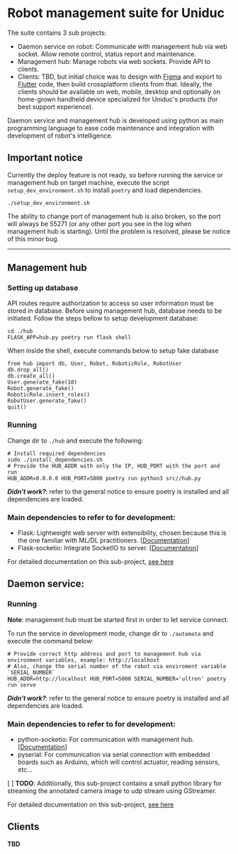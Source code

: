 # Robot management suite for Uniduc

The suite contains 3 sub projects:

- Daemon service on robot: Communicate with management hub via web socket. Allow remote control, status report and maintenance.
- Management hub: Manage robots via web sockets. Provide API to clients.
- Clients: TBD, but initial choice was to design with [Figma](https://www.figma.com/prototyping/) and export to [Flutter](https://flutter.dev/) code, then build crossplatform clients from that. Ideally, the clients should be available on web, mobile, desktop and optionally on home-grown handheld device specialized for Uniduc's products (for best support experience).

Daemon service and management hub is developed using python as main programming language to ease code maintenance and integration with development of robot's intelligence.

## **Important notice**

Currently the deploy feature is not ready, so before running the service or management hub on target machine, execute the script `setup_dev_environment.sh` to install `poetry` and load dependencies.

```shell
./setup_dev_environment.sh
```

The ability to change port of management hub is also broken, so the port will always be 55271 (or any other port you see in the log when management hub is starting). Until the problem is resolved, please be notice of this minor bug.

---

## Management hub

### Setting up database

API routes require authorization to access so user information must be stored in database. Before using management hub, database needs to be initiated. Follow the steps bellow to setup development database:

```shell
cd ./hub
FLASK_APP=hub.py poetry run flask shell
```

When inside the shell, execute commands below to setup fake database

```python3
from hub import db, User, Robot, RoboticRole, RobotUser
db.drop_all()
db.create_all()
User.generate_fake(10)
Robot.generate_fake()
RoboticRole.insert_roles()
RobotUser.generate_fake()
quit()
```

### Running

Change dir to `./hub` and execute the following:

```shell
# Install required dependencies
sudo ./install_dependencies.sh
# Provide the HUB_ADDR with only the IP, HUB_PORT with the port and run
HUB_ADDR=0.0.0.0 HUB_PORT=5000 poetry run python3 src//hub.py
```

_**Didn't work?**_: refer to the general notice to ensure poetry is installed and all dependencies are loaded.

### Main dependencies to refer to for development:

- Flask: Lightweight web server with extensibility, chosen because this is the one familiar with ML/DL practitioners. [[Documentation](https://flask.palletsprojects.com/)]
- Flask-socketio: Integrate SocketIO to server. [[Documentation](https://flask-socketio.readthedocs.io/en/latest/)]

For detailed documentation on this sub-project, [see here](docs/management_hub.md)

## Daemon service:

### Running

**Note**: management hub must be started first in order to let service connect.

To run the service in development mode, change dir to `./automata` and execute the command below:

```shell
# Provide correct http address and port to management hub via environment variables, example: http://localhost
# Also, change the serial number of the robot via enviroment variable `SERIAL_NUMBER`
HUB_ADDR=http://localhost HUB_PORT=5000 SERIAL_NUMBER='ultron' poetry run serve
```

_**Didn't work?**_: refer to the general notice to ensure poetry is installed and all dependencies are loaded.

### Main dependencies to refer to for development:

- python-socketio: For communication with management hub. [[Documentation](https://python-socketio.readthedocs.io/en/latest/)]
- pyserial: For communication via serial connection with embedded boards such as Arduino, which will control actuator, reading sensors, etc...

[ ] **TODO**: Additionally, this sub-project contains a small python library for streaming the annotated camera image to udp stream using GStreamer.

For detailed documentation on this sub-project, [see here](docs/automata_service.md)

## Clients

**TBD**